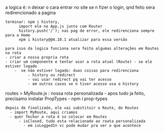 
a logica é:
  n deixar o cara entrar no site se n fizer o login, qnd feito sera
    redirencionado a pagina

    terminar: npm i history,
          import ele no App.js junto com Router
          history.push('/'); nas pag de error, ele redirenciona sempre para a Home
          npm i history@@4.10.1 atualizar para essa versão

    para isso da logica funciona sera feito algumas alterações em Routes na rota
    - criar a nossa propria rota
    - criar um componente e tentar usar a rota atual (Route) - se ele estiver logado
        -  se não estiver logado: duas coisas para redirenciona
              - history ou redirect
              - vai usar redirect pq vai ter acesso
              - em outros casos se n tiver acesso usa o history

  routes > MyRoute.js  : nossa rota personalizada
      - apos tudo ja feito, precisamo instalar PropTypes
        - npm i prop-types

    depois de finalizado, ele vai substituir o Route, do Routes
      - import MyRoute, aqui criamos
      - quer fechar a rota é so colocar em Routes
          - isClosed, tudo esta relacionado ao roata personalizada
            - em isLoggedIn vc pode mudar pra ver o que acontece 
